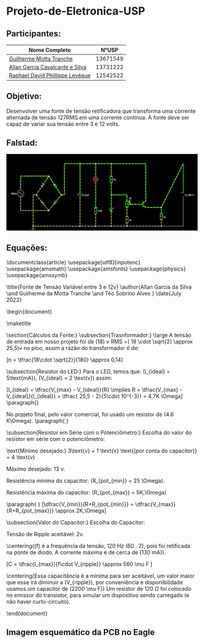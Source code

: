 # Projeto-de-Eletronica-USP
## Participantes:
| **Nome Completo**              | **N°USP**|
|--------------------------------|----------|
| [Guilherme Motta Tranche](https://github.com/Tranche-001)               | 13671549 |
| [Allan Garcia Cavalcante e Silva](https://github.com/rinderomna)         | 13731222 | 
| [Raphael David Phillippe Levéque](https://github.com/raphaelleveque)| 12542522 |


## Objetivo:
Desenvolver uma fonte de tensão retificadora que transforma uma corrente alternada de tensão 127RMS em uma corrente contínua.
A fonte deve ser capaz de variar sua tensão entre 3 e 12 volts.

## Falstad:
![Diagrama da fonte no software Falstad](imagens/falstad.jpg "Diagrama da fonte no software Falstad")

## Equações:
\documentclass{article}
\usepackage[utf8]{inputenc}
\usepackage{amsmath}
\usepackage{amsfonts}
\usepackage{physics}
\usepackage{amssymb}

\title{Fonte de Tensão Variável entre 3 e 12v}
\author{Allan Garcia da Silva 
\and 
Guilherme da Motta Tranche
\and
Téo Sobrino Alves
}
\date{July 2022}

\begin{document}

\maketitle

\section{Cálculos da Fonte:}
\subsection{Trasnformador:}
\large A tensão de entrada em nosso projeto foi de \(18\) v RMS =\( 18 \cdot \sqrt{2} \approx 25,5\)v no pico, assim a razão do transformador é de:

\[n = \tfrac{18\cdot \sqrt{2}}{180} \approx 0,14\]

\subsection{Resistor do LED:}
Para o  LED, temos que: \(I_{ideal} = 5\text{mA}\), \(V_{ideal} = 2 \text{v}\) assim:

\[I_{ideal} = \tfrac{V_{max} - V_{ideal}}{R} \implies R = \tfrac{V_{max} - V_{ideal}}{I_{ideal}} = \tfrac{ 25,5 - 2}{5\cdot 10^{-3}} = 4,7K \Omega\]
\paragraph{}

No prpjeto final, pelo valor comercial, foi usado um resistor de \(4.6 K\Omega\).
\paragraph{ }

\subsection{Resistor em Série com o Potenciômetro:}
Escolha do valor do resistor em série com o potenciômetro:

\text{Mínimo desejado:} 3\text{v} + 1 \text{v} \text{(por conta do capacitor)} = 4 \text{v}

Máximo desejado: 13 v.

Resistência mínima do capacitor: \(R_{pot_{min}} = 25 \Omega\).

Resistência máxima do capacitor: \(R_{pot_{max}} = 5K\,\Omega\) 

\paragraph{ }
\[\dfrac{V_{min}}{R+R_{pot_{min}}} = \dfrac{V_{max}}{R+R_{pot_{max}}} \approx 2K\,\Omega\]

\subsection{Valor do Capacitor:}
Escolha do Capacitor:

Tensão de Ripple aceitável: 2v.

\centering{\(f\) é a frequência da tensão, 120 Hz (60 . 2), pois foi retificada na ponte de diodo. A corrente máxima é de cerca de \(130 mA\)}.

\[C = \tfrac{I_{max}}{f\cdot V_{ripple}} \approx 560 \mu F \]

\centering{Essa capacitância é a mínima para ser aceitável, um valor maior que esse irá diminuir a \(V_{ripple}\), por conveniência e disponibilidade usamos um capacitor de \(2200 \mu F\)}.Um resistor de 120 $\Omega$ foi colocado no emissor do transistor, para simular um dispositivo sendo carregado (e não haver curto-circuito).

\end{document}

## Imagem esquemático da PCB no Eagle


